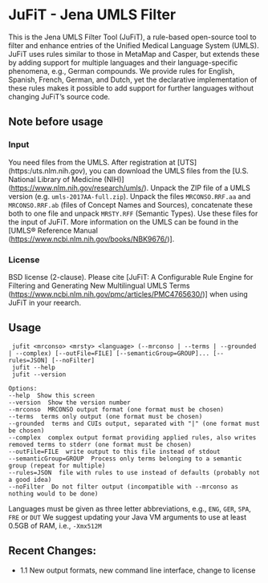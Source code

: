 # JuFiT - Jena UMLS Filter

This is the Jena UMLS Filter Tool (JuFiT), a rule-based open-source tool to filter and enhance entries of the Unified Medical Language System (UMLS). JuFiT uses rules similar to those in MetaMap and Casper, but extends these by adding support for multiple languages and their language-specific phenomena, e.g., German compounds. We provide rules for English, Spanish, French, German, and Dutch, yet the declarative implementation of these rules makes it possible to add support for further languages without changing JuFiT’s source code.

## Note before usage

### Input

You need files from the UMLS. After registration at [UTS] (https:/uts.nlm.nih.gov), you can download the UMLS files from the [U.S. National Library of Medicine (NIH)] (https://www.nlm.nih.gov/research/umls/). Unpack the ZIP file of a UMLS version (e.g. `umls-2017AA-full.zip`). Unpack the files `MRCONSO.RRF.aa` and `MRCONSO.RRF.ab` (files of Concept Names and Sources), concatenate these both to one file and unpack `MRSTY.RFF` (Semantic Types). Use these files for the input of JuFiT. More information on the UMLS can be found in the [UMLS® Reference Manual (https://www.ncbi.nlm.nih.gov/books/NBK9676/)].

### License
BSD license (2-clause). Please cite [JuFiT: A Configurable Rule Engine for Filtering and Generating New Multilingual UMLS Terms (https://www.ncbi.nlm.nih.gov/pmc/articles/PMC4765630/)] when using JuFiT in your reearch.


## Usage
```
 jufit <mrconso> <mrsty> <language> (--mrconso | --terms | --grounded | --complex) [--outFile=FILE] [--semanticGroup=GROUP]... [--rules=JSON] [--noFilter]
 jufit --help
 jufit --version

Options:
--help  Show this screen
--version  Show the version number
--mrconso  MRCONSO output format (one format must be chosen)
--terms  terms only output (one format must be chosen)
--grounded  terms and CUIs output, separated with "|" (one format must be chosen)
--complex  complex output format providing applied rules, also writes removed terms to stderr (one format must be chosen)
--outFile=FILE  write output to this file instead of stdout
--semanticGroup=GROUP  Process only terms belonging to a semantic group (repeat for multiple)
--rules=JSON  file with rules to use instead of defaults (probably not a good idea)
--noFilter  Do not filter output (incompatible with --mrconso as nothing would to be done)
```
Languages must be given as three letter abbreviations, e.g., `ENG`, `GER`, `SPA`, `FRE` or `DUT`
We suggest updating your Java VM arguments to use at least 0.5GB of RAM, i.e., `-Xmx512M`

## Recent Changes:
  * 1.1 New output formats, new command line interface, change to license